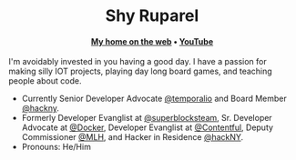 <h1 align="center">Shy Ruparel</h1>
<h4 align="center"><a href="https://shy.dev/">My home on the web</a> &bull; <a href="https://www.youtube.com/playlist?list=PLnbuPIdhRB0Twmxfil0qWQ7SPl6Pu0Wki">YouTube</a> </h4>

I'm avoidably invested in you having a good day. I have a passion for making silly IOT projects, playing day long board games, and teaching people about code. 
- Currently Senior Developer Advocate [@temporalio](https://github.com/temporalio) and Board Member [@hackny](https://www.hackny.org/).
- Formerly Developer Evanglist at [@superblocksteam](https://github.com/superblocksteam/), Sr. Developer Advocate at [@Docker](https://github.com/docker), Developer Evanglist at [@Contentful](https://github.com/contentful/), Deputy Commissioner [@MLH](https://github.com/mlh), and Hacker in Residence [@hackNY](https://twitter.com/hackny).
- Pronouns: He/Him
